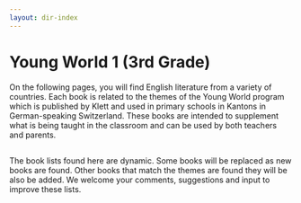 ```yaml
---
layout: dir-index
---
```


# Young World 1 (3rd Grade)


On the following pages, you will find English literature from a variety of countries. Each book is related to the themes of the Young World program which is published by Klett and used in primary schools in Kantons in German-speaking Switzerland.   These books are intended to supplement what is being taught in the classroom and can be used by both teachers and parents.



##
The book lists found here are dynamic.  Some books will be replaced as new books are found.  Other books that match the themes are found they will be also be added.  We welcome your comments, suggestions and input to improve these lists.  
<!--stackedit_data:
eyJoaXN0b3J5IjpbLTQ4MTg3MjkxMF19
-->